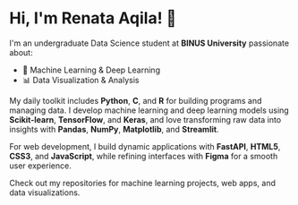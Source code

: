 # Hi, I'm Renata Aqila! 👋

I'm an undergraduate Data Science student at **BINUS University** passionate about:
- 🤖 Machine Learning & Deep Learning  
- 📊 Data Visualization & Analysis 

My daily toolkit includes **Python**, **C**, and **R** for building programs and managing data. I develop machine learning and deep learning models using **Scikit-learn**, **TensorFlow**, and **Keras**, and love transforming raw data into insights with **Pandas**, **NumPy**, **Matplotlib**, and **Streamlit**.

For web development, I build dynamic applications with **FastAPI**, **HTML5**, **CSS3**, and **JavaScript**, while refining interfaces with **Figma** for a smooth user experience.

Check out my repositories for machine learning projects, web apps, and data visualizations.
